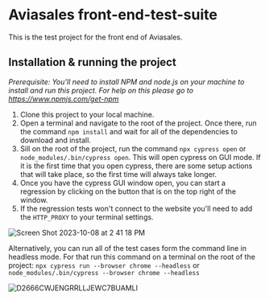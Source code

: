 # Aviasales front-end-test-suite

This is the test project for the front end of Aviasales.

## Installation & running the project

_Prerequisite: You'll need to install NPM and node.js on your machine to install and run this project. For help on this please go to https://www.npmjs.com/get-npm_

1. Clone this project to your local machine.
2. Open a terminal and navigate to the root of the project. Once there, run the command `npm install` and wait for all of the dependencies to download and install.
3. Sill on the root of the project, run the command `npx cypress open` or `node_modules/.bin/cypress open`. This will open cypress on GUI mode. If it is the first time that you open cypress, there are some setup actions that will take place, so the first time will always take longer.
4. Once you have the cypress GUI window open, you can start a regression by clicking on the button that is on the top right of the window.
5. If the regression tests won't connect to the website you'll need to add the `HTTP_PROXY` to your terminal settings.

![Screen Shot 2023-10-08 at 2 41 18 PM](https://github.com/andycarson182/superMarioBros/assets/25748942/14632f07-8d5c-4d44-8e85-a23ed8458a17)


Alternatively, you can run all of the test cases form the command line in headless mode. For that run this command on a terminal on the root of the project: `npx cypress run --browser chrome --headless` or `node_modules/.bin/cypress --browser chrome --headless`

![D2666CWJENGRRLLJEWC7BUAMLI](https://github.com/andycarson182/superMarioBros/assets/25748942/608f833e-309f-4c70-8e98-9b4eaf69f265)
